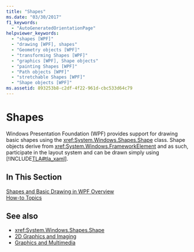 ```yaml
---
title: "Shapes"
ms.date: "03/30/2017"
f1_keywords: 
  - "AutoGeneratedOrientationPage"
helpviewer_keywords: 
  - "shapes [WPF]"
  - "drawing [WPF], shapes"
  - "Geometry objects [WPF]"
  - "transforming Shapes [WPF]"
  - "graphics [WPF], Shape objects"
  - "painting Shapes [WPF]"
  - "Path objects [WPF]"
  - "stretchable Shapes [WPF]"
  - "Shape objects [WPF]"
ms.assetid: 893253b8-c2df-4f22-961d-cbc533d64c79
---
```

# Shapes
Windows Presentation Foundation (WPF) provides support for drawing basic shapes using the <xref:System.Windows.Shapes.Shape> class. Shape objects derive from <xref:System.Windows.FrameworkElement> and as such, participate in the layout system and can be drawn simply using [!INCLUDE[TLA#tla_xaml](../../../includes/tlasharptla-xaml-md.md)].  
  
## In This Section  
 [Shapes and Basic Drawing in WPF Overview](shapes-and-basic-drawing-in-wpf-overview.md)  
 [How-to Topics](shapes-how-to-topics.md)  
  
## See also

- <xref:System.Windows.Shapes.Shape>
- [2D Graphics and Imaging](../advanced/optimizing-performance-2d-graphics-and-imaging.md)
- [Graphics and Multimedia](index.md)
